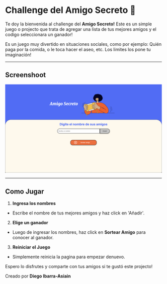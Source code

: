 # Challenge del Amigo Secreto 🎁

Te doy la bienvenida al challenge del **Amigo Secreto!** Este es un simple juego o projecto que trata de agregar una lista de tus mejores amigos y el codigo seleccionara un ganador!

Es un juego muy divertido en situaciones sociales, como por ejemplo: Quién paga por la comida, o le toca hacer el aseo, etc. Los limites los pone tu imaginación!

---

## Screenshoot

![Asi se ve el projecto!](assets/amigosecretoshoot.png)

---

## Como Jugar

1. **Ingresa los nombres**
- Escribe el nombre de tus mejores amigos y haz click en 'Añadir'.

2. **Elige un ganador**
- Luego de ingresar los nombres, haz click en **Sortear Amigo** para conocer al ganador.

3. **Reiniciar el Juego**
- Simplemente reinicia la pagina para empezar denuevo.

Espero lo disfrutes y comparte con tus amigos si te gustó este projecto!

Creado por **Diego Ibarra-Asiain**